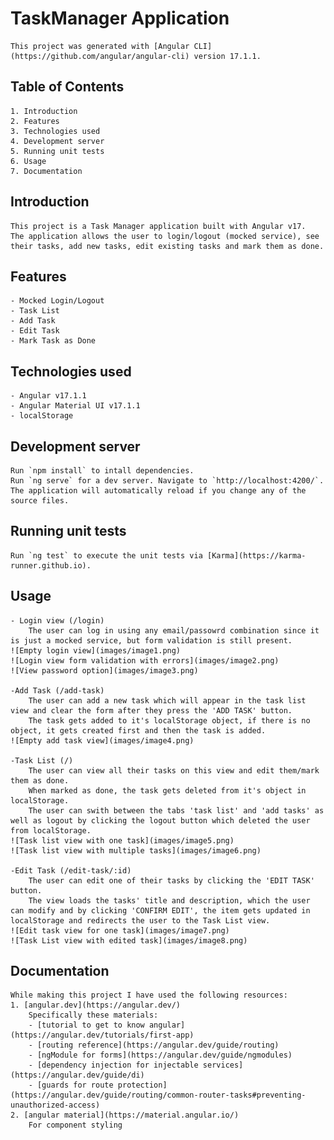 # TaskManager Application

    This project was generated with [Angular CLI](https://github.com/angular/angular-cli) version 17.1.1.

## Table of Contents

    1. Introduction
    2. Features
    3. Technologies used
    4. Development server
    5. Running unit tests
    6. Usage
    7. Documentation

## Introduction 
    This project is a Task Manager application built with Angular v17.
    The application allows the user to login/logout (mocked service), see their tasks, add new tasks, edit existing tasks and mark them as done.

## Features
    - Mocked Login/Logout
    - Task List
    - Add Task
    - Edit Task
    - Mark Task as Done

## Technologies used
    - Angular v17.1.1
    - Angular Material UI v17.1.1
    - localStorage

## Development server

    Run `npm install` to intall dependencies. 
    Run `ng serve` for a dev server. Navigate to `http://localhost:4200/`. The application will automatically reload if you change any of the source files.

## Running unit tests

    Run `ng test` to execute the unit tests via [Karma](https://karma-runner.github.io).


## Usage

    - Login view (/login)
        The user can log in using any email/passowrd combination since it is just a mocked service, but form validation is still present.
    ![Empty login view](images/image1.png)
    ![Login view form validation with errors](images/image2.png)
    ![View password option](images/image3.png)

    -Add Task (/add-task)
        The user can add a new task which will appear in the task list view and clear the form after they press the 'ADD TASK' button. 
        The task gets added to it's localStorage object, if there is no object, it gets created first and then the task is added.
    ![Empty add task view](images/image4.png)

    -Task List (/)
        The user can view all their tasks on this view and edit them/mark them as done. 
        When marked as done, the task gets deleted from it's object in localStorage.
        The user can swith between the tabs 'task list' and 'add tasks' as well as logout by clicking the logout button which deleted the user from localStorage.
    ![Task list view with one task](images/image5.png)
    ![Task list view with multiple tasks](images/image6.png)

    -Edit Task (/edit-task/:id)
        The user can edit one of their tasks by clicking the 'EDIT TASK' button.
        The view loads the tasks' title and description, which the user can modify and by clicking 'CONFIRM EDIT', the item gets updated in localStorage and redirects the user to the Task List view.
    ![Edit task view for one task](images/image7.png)
    ![Task List view with edited task](images/image8.png)


## Documentation

    While making this project I have used the following resources:
    1. [angular.dev](https://angular.dev/)
        Specifically these materials:
        - [tutorial to get to know angular](https://angular.dev/tutorials/first-app)
        - [routing reference](https://angular.dev/guide/routing)
        - [ngModule for forms](https://angular.dev/guide/ngmodules)
        - [dependency injection for injectable services](https://angular.dev/guide/di)
        - [guards for route protection](https://angular.dev/guide/routing/common-router-tasks#preventing-unauthorized-access)
    2. [angular material](https://material.angular.io/)
        For component styling